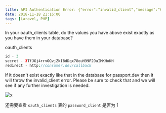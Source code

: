 ```yaml
---
title: API Authentication Error: {"error":"invalid_client","message":"Client authentication failed"}
date: 2018-11-18 21:16:00
tags: [Laravel, PHP]
---
```


In your oauth_clients table, do the values you have above exist exactly as you have them in your database?

oauth_clients

```php
id - 3
secret - 3TfJGj4rrvOQvjZkI8dDqx78ouH99F2DuIMKHoKH
redirect - http://consumer.dev/callback
```

If it doesn't exist exactly like that in the database for passport.dev then it will throw the invalid_client error. Please be sure to check that and we will see if any further investigation is needed.

![x](/images/10.png)

还需要查看 `oauth_clients` 表的 `password_client` 是否为 1
